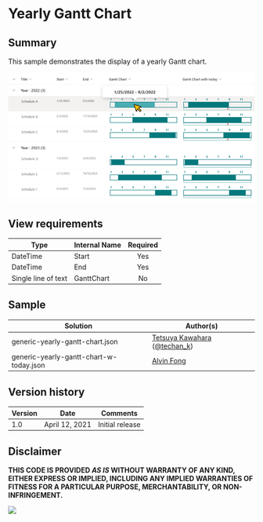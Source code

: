 # Yearly Gantt Chart

## Summary
This sample demonstrates the display of a yearly Gantt chart.

![screenshot of the sample](./assets/screenshot.png)

## View requirements

|Type               |Internal Name|Required|
|-------------------|-------------|:------:|
|DateTime           |Start        |Yes     |
|DateTime           |End          |Yes     |
|Single line of text|GanttChart   |No      |

## Sample

Solution|Author(s)
--------|---------
generic-yearly-gantt-chart.json | [Tetsuya Kawahara](https://github.com/tecchan1107) ([@techan_k](https://twitter.com/techan_k))
generic-yearly-gantt-chart-w-today.json | [Alvin Fong](https://github.com/hakki-max)
## Version history

Version |Date          |Comments
--------|--------------|--------------------------------
1.0     |April 12, 2021|Initial release

## Disclaimer
**THIS CODE IS PROVIDED *AS IS* WITHOUT WARRANTY OF ANY KIND, EITHER EXPRESS OR IMPLIED, INCLUDING ANY IMPLIED WARRANTIES OF FITNESS FOR A PARTICULAR PURPOSE, MERCHANTABILITY, OR NON-INFRINGEMENT.**

<img src="https://pnptelemetry.azurewebsites.net/list-formatting/column-samples/generic-yearly-gantt-chart" />
